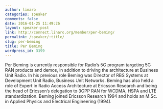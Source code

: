 ```yaml
---
author: linaro
categories: speaker
comments: false
date: 2016-01-25 11:49:26
layout: speaker-post
link: http://connect.linaro.org/member/per-beming/
permalink: /speaker/:title/
slug: per-beming
title: Per Beming
wordpress_id: 3199
---
```


Per Beming is currently responsible for Radio’s 5G program targeting 5G RAN products and demos, in addition to driving the architecture at Business Unit Radio. In his previous role Beming was Director of RBS Systems at Development Unit Radio, Business Unit Networks. Beming has also held a role of Expert in Radio Access Architecture at Ericsson Research and being the head of Ericsson’s delegation to 3GPP RAN for WCDMA, HSPA and LTE standardization. Beming joined Ericsson Research 1994 and holds an M.Sc. in Applied Physics and Electrical Engineering (1994).